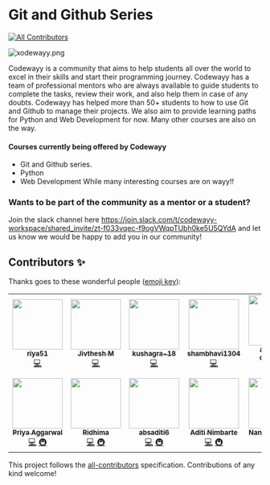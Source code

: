 # Git and Github Series
<!-- ALL-CONTRIBUTORS-BADGE:START - Do not remove or modify this section -->
[![All Contributors](https://img.shields.io/badge/all_contributors-13-orange.svg?style=flat-square)](#contributors-)
<!-- ALL-CONTRIBUTORS-BADGE:END -->

![xodewayy.png](https://www.dropbox.com/s/xjgb5hp4juz2quf/xodewayy.png?dl=0&raw=1)

Codewayy is a community that aims to help students all over the world to excel in their skills and start their programming journey. Codewayy has a team of professional mentors who are always available to guide students to complete the tasks, review their work, and also help them in case of any doubts. 
Codewayy has helped more than 50+ students to how to use Git and Github to manage their projects. We also aim to provide learning paths for Python and Web Development for now. Many other courses are also on the way.


#### Courses currently being offered by Codewayy
  - Git and Github series.
  - Python
  - Web Development
  While many interesting courses are on wayy!!

### Wants to be part of the community as a mentor or a student? 
Join the slack channel here https://join.slack.com/t/codewayy-workspace/shared_invite/zt-f033vqec-f9ogVWqpTUbh0ke5U5QYdA and let us know we would be happy to add you in our community!

## Contributors ✨

Thanks goes to these wonderful people ([emoji key](https://allcontributors.org/docs/en/emoji-key)):

<!-- ALL-CONTRIBUTORS-LIST:START - Do not remove or modify this section -->
<!-- prettier-ignore-start -->
<!-- markdownlint-disable -->
<table>
  <tr>
    <td align="center"><a href="https://github.com/riya51"><img src="https://avatars3.githubusercontent.com/u/58393932?v=4" width="100px;" alt=""/><br /><sub><b>riya51</b></sub></a><br /><a href="https://github.com/codewayy/github_series/commits?author=riya51" title="Code">💻</a></td>
    <td align="center"><a href="http://jivthesh.github.io"><img src="https://avatars3.githubusercontent.com/u/20579980?v=4" width="100px;" alt=""/><br /><sub><b>Jivthesh M</b></sub></a><br /><a href="https://github.com/codewayy/github_series/commits?author=jivthesh" title="Code">💻</a></td>
    <td align="center"><a href="https://github.com/kushagra-18"><img src="https://avatars1.githubusercontent.com/u/46473446?v=4" width="100px;" alt=""/><br /><sub><b>kushagra-18</b></sub></a><br /><a href="https://github.com/codewayy/github_series/commits?author=kushagra-18" title="Code">💻</a></td>
    <td align="center"><a href="https://github.com/shambhavi1304"><img src="https://avatars3.githubusercontent.com/u/52482297?v=4" width="100px;" alt=""/><br /><sub><b>shambhavi1304</b></sub></a><br /><a href="https://github.com/codewayy/github_series/commits?author=shambhavi1304" title="Code">💻</a></td>
    <td align="center"><a href="https://github.com/amisha-chauhan"><img src="https://avatars3.githubusercontent.com/u/66894429?v=4" width="100px;" alt=""/><br /><sub><b>amisha-chauhan</b></sub></a><br /><a href="https://github.com/codewayy/github_series/commits?author=amisha-chauhan" title="Code">💻</a></td>
    <td align="center"><a href="https://github.com/arupmaji404"><img src="https://avatars2.githubusercontent.com/u/65840456?v=4" width="100px;" alt=""/><br /><sub><b>Arup Maji</b></sub></a><br /><a href="https://github.com/codewayy/github_series/commits?author=arupmaji404" title="Code">💻</a></td>
    <td align="center"><a href="https://github.com/yashika0998"><img src="https://avatars2.githubusercontent.com/u/49201799?v=4" width="100px;" alt=""/><br /><sub><b>yashika mittal</b></sub></a><br /><a href="https://github.com/codewayy/github_series/commits?author=yashika0998" title="Code">💻</a> <a href="#infra-yashika0998" title="Infrastructure (Hosting, Build-Tools, etc)">🚇</a></td>
  </tr>
  <tr>
    <td align="center"><a href="https://github.com/priya8936"><img src="https://avatars3.githubusercontent.com/u/51107439?v=4" width="100px;" alt=""/><br /><sub><b>Priya Aggarwal</b></sub></a><br /><a href="https://github.com/codewayy/github_series/commits?author=priya8936" title="Code">💻</a> <a href="#infra-priya8936" title="Infrastructure (Hosting, Build-Tools, etc)">🚇</a></td>
    <td align="center"><a href="https://github.com/Ridhima12345"><img src="https://avatars3.githubusercontent.com/u/52284756?v=4" width="100px;" alt=""/><br /><sub><b>Ridhima </b></sub></a><br /><a href="https://github.com/codewayy/github_series/commits?author=Ridhima12345" title="Code">💻</a> <a href="#infra-Ridhima12345" title="Infrastructure (Hosting, Build-Tools, etc)">🚇</a></td>
    <td align="center"><a href="https://github.com/absaditi6"><img src="https://avatars1.githubusercontent.com/u/65762009?v=4" width="100px;" alt=""/><br /><sub><b>absaditi6</b></sub></a><br /><a href="https://github.com/codewayy/github_series/commits?author=absaditi6" title="Code">💻</a> <a href="#infra-absaditi6" title="Infrastructure (Hosting, Build-Tools, etc)">🚇</a></td>
    <td align="center"><a href="https://github.com/adinimbarte"><img src="https://avatars1.githubusercontent.com/u/59500173?v=4" width="100px;" alt=""/><br /><sub><b>Aditi Nimbarte</b></sub></a><br /><a href="https://github.com/codewayy/github_series/commits?author=adinimbarte" title="Code">💻</a> <a href="#infra-adinimbarte" title="Infrastructure (Hosting, Build-Tools, etc)">🚇</a></td>
    <td align="center"><a href="https://github.com/nanakjaswani"><img src="https://avatars2.githubusercontent.com/u/60886306?v=4" width="100px;" alt=""/><br /><sub><b>Nanak Jaswani</b></sub></a><br /><a href="https://github.com/codewayy/github_series/commits?author=nanakjaswani" title="Code">💻</a> <a href="#infra-nanakjaswani" title="Infrastructure (Hosting, Build-Tools, etc)">🚇</a></td>
    <td align="center"><a href="https://github.com/muditgupta68"><img src="https://avatars1.githubusercontent.com/u/54271833?v=4" width="100px;" alt=""/><br /><sub><b>Mudit Gupta</b></sub></a><br /><a href="https://github.com/codewayy/github_series/commits?author=muditgupta68" title="Code">💻</a></td>
  </tr>
</table>

<!-- markdownlint-enable -->
<!-- prettier-ignore-end -->
<!-- ALL-CONTRIBUTORS-LIST:END -->

This project follows the [all-contributors](https://github.com/all-contributors/all-contributors) specification. Contributions of any kind welcome!